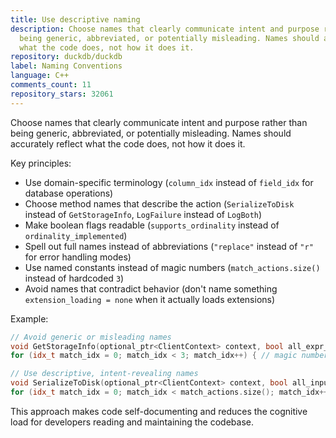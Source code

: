 ```yaml
---
title: Use descriptive naming
description: Choose names that clearly communicate intent and purpose rather than
  being generic, abbreviated, or potentially misleading. Names should accurately reflect
  what the code does, not how it does it.
repository: duckdb/duckdb
label: Naming Conventions
language: C++
comments_count: 11
repository_stars: 32061
---
```


Choose names that clearly communicate intent and purpose rather than being generic, abbreviated, or potentially misleading. Names should accurately reflect what the code does, not how it does it.

Key principles:
- Use domain-specific terminology (`column_idx` instead of `field_idx` for database operations)
- Choose method names that describe the action (`SerializeToDisk` instead of `GetStorageInfo`, `LogFailure` instead of `LogBoth`)
- Make boolean flags readable (`supports_ordinality` instead of `ordinality_implemented`)
- Spell out full names instead of abbreviations (`"replace"` instead of `"r"` for error handling modes)
- Use named constants instead of magic numbers (`match_actions.size()` instead of hardcoded `3`)
- Avoid names that contradict behavior (don't name something `extension_loading = none` when it actually loads extensions)

Example:
```cpp
// Avoid generic or misleading names
void GetStorageInfo(optional_ptr<ClientContext> context, bool all_expr_inputs_valid);
for (idx_t match_idx = 0; match_idx < 3; match_idx++) { // magic number

// Use descriptive, intent-revealing names  
void SerializeToDisk(optional_ptr<ClientContext> context, bool all_inputs_valid);
for (idx_t match_idx = 0; match_idx < match_actions.size(); match_idx++) { // named constant
```

This approach makes code self-documenting and reduces the cognitive load for developers reading and maintaining the codebase.